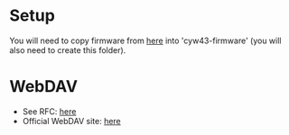 # Setup
You will need to copy firmware from [here](https://github.com/embassy-rs/embassy/tree/main/cyw43-firmware) into 'cyw43-firmware' (you will also need to create this folder).

# WebDAV
* See RFC: [here](https://www.ietf.org/rfc/rfc4918.txt)
* Official WebDAV site: [here](http://webdav.org/)
